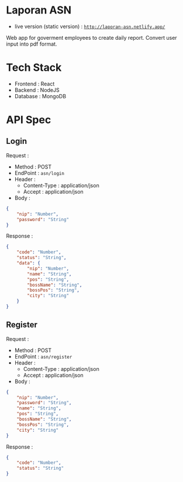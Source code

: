 # Laporan ASN

- live version (static version) : [`http://laporan-asn.netlify.app/`](http://laporan-asn.netlify.app/)

Web app for goverment employees to create daily report. Convert user input into pdf format.

# Tech Stack

- Frontend : React
- Backend : NodeJS
- Database : MongoDB

# API Spec

## Login

Request :
- Method : POST
- EndPoint : `asn/login`
- Header : 
    - Content-Type : application/json
    - Accept : application/json
- Body :
```json
{
    "nip": "Number",
    "password": "String"
}
```

Response :
```json
{
    "code": "Number",
    "status": "String",
    "data": {
        "nip": "Number",
        "name": "String",
        "pos": "String",
        "bossName": "String",
        "bossPos": "String",
        "city": "String"
    }
}
```

## Register

Request :
- Method : POST
- EndPoint : `asn/register`
- Header : 
    - Content-Type : application/json
    - Accept : application/json
- Body :
```json
{
    "nip": "Number",
    "password": "String",
    "name": "String",
    "pos": "String",
    "bossName": "String",
    "bossPos": "String",
    "city": "String"
}
```

Response :
```json
{
    "code": "Number",
    "status": "String"
}
```